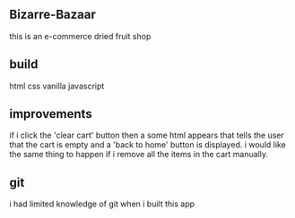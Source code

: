 ## Bizarre-Bazaar

this is an e-commerce dried fruit shop

## build

html
css
vanilla javascript

## improvements

if i click the 'clear cart' button then a some html appears that tells the user that the cart is empty and a 'back to home' button is displayed. i would like the same thing to happen if i remove all the items in the cart manually.

## git

i had limited knowledge of git when i built this app


